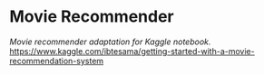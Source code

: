 # Movie Recommender
*Movie recommender adaptation for Kaggle notebook.*
https://www.kaggle.com/ibtesama/getting-started-with-a-movie-recommendation-system

